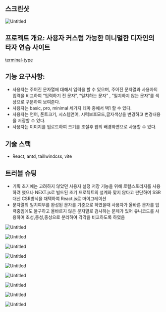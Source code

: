 ## 스크린샷

![Untitled](https://prod-files-secure.s3.us-west-2.amazonaws.com/6230a896-44e2-4d37-8578-4f257f4d8b0b/670a363b-ef05-460e-8b0a-daa5ecbe20a7/Untitled.png)

## 프로젝트 개요: 사용자 커스텀 가능한 미니멀한 디자인의 타자 연습 사이트

[terminal-type](https://www.terminal-type.com/)

## 기능 요구사항:

- 사용자는 주어진 문자열에 대해서 입력을 할 수 있으며, 주어진 문자열과 사용자의 입력을 비교하여 “입력하기 전 문자”, “일치하는 문자” , ”일치하지 않는 문자”를 색상으로 구분하여 보여준다.
- 사용자는 basic, pro, minimal 세가지 테마 중에서 택1 할 수 있다.
- 사용자는 언어, 폰트크기, 시스템언어, 시력보호모드,글자색상을 변경하고 변경내용을 저장할 수 있다.
- 사용자는 이미지를 업로드하여 크기를 조절후 웹의 배경화면으로 사용할 수 있다.

## 기술 스택

- React, antd, taillwindcss, vite

## 트러블 슈팅

- 기획 초기에는 고려하지 않았던 사용자 설정 저장 기능을 위해 로컬스토리지를 사용하려 했으나 NEXT.js로 빌드된 초기 프로젝트의 설계와 맞지 않다고 판단하여 SSR대신 CSR방식을 채택하여 React.js로 마이그레이션
- 문자열의 일치여부를 완성된 문자를 기준으로 하였을때 사용자가 올바른 문자를 입력중임에도 불구하고 올바르지 않은 문자열로 검사하는 문제가 있어 유니코드를 사용하여 초성,중성,종성으로 분리하여 각각을 비교하도록 하였음

![Untitled](https://prod-files-secure.s3.us-west-2.amazonaws.com/6230a896-44e2-4d37-8578-4f257f4d8b0b/e73f41e2-12af-491f-ab6c-4a9b94a9a259/Untitled.png)

![Untitled](https://prod-files-secure.s3.us-west-2.amazonaws.com/6230a896-44e2-4d37-8578-4f257f4d8b0b/c59923c3-5556-493e-9b16-8ea53b0e499a/Untitled.png)

![Untitled](https://prod-files-secure.s3.us-west-2.amazonaws.com/6230a896-44e2-4d37-8578-4f257f4d8b0b/89589428-0f97-4dab-86df-7a61ef405148/Untitled.png)

![Untitled](https://prod-files-secure.s3.us-west-2.amazonaws.com/6230a896-44e2-4d37-8578-4f257f4d8b0b/0c8a998b-35ba-447d-a41d-691cffe15d7c/Untitled.png)

![Untitled](https://prod-files-secure.s3.us-west-2.amazonaws.com/6230a896-44e2-4d37-8578-4f257f4d8b0b/93d4d86d-022a-4ab2-b948-1e0a45390513/Untitled.png)

![Untitled](https://prod-files-secure.s3.us-west-2.amazonaws.com/6230a896-44e2-4d37-8578-4f257f4d8b0b/80349779-6231-4e8b-9da4-7d54f0165f48/Untitled.png)

![Untitled](https://prod-files-secure.s3.us-west-2.amazonaws.com/6230a896-44e2-4d37-8578-4f257f4d8b0b/6a06dbe7-3467-4dd8-8980-3fdd5260cbe2/Untitled.png)

![Untitled](https://prod-files-secure.s3.us-west-2.amazonaws.com/6230a896-44e2-4d37-8578-4f257f4d8b0b/4fcf97f5-9326-4f56-b9e8-39c5b81ca0b7/Untitled.png)

![Untitled](https://prod-files-secure.s3.us-west-2.amazonaws.com/6230a896-44e2-4d37-8578-4f257f4d8b0b/71032f61-dd6c-4784-b7da-750b2f45c3d7/Untitled.png)
